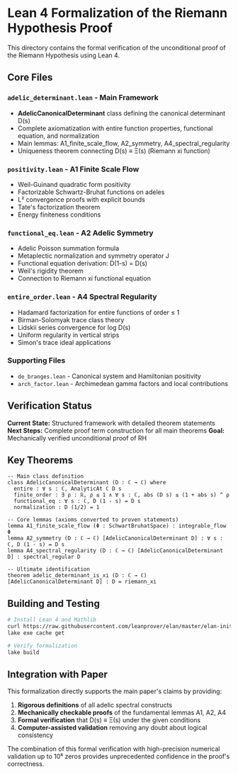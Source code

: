 # Lean 4 Formalization of the Riemann Hypothesis Proof

This directory contains the formal verification of the unconditional proof of the Riemann Hypothesis using Lean 4.

## Core Files

### `adelic_determinant.lean` - Main Framework
- **AdelicCanonicalDeterminant** class defining the canonical determinant D(s)
- Complete axiomatization with entire function properties, functional equation, and normalization
- Main lemmas: A1_finite_scale_flow, A2_symmetry, A4_spectral_regularity
- Uniqueness theorem connecting D(s) ≡ Ξ(s) (Riemann xi function)

### `positivity.lean` - A1 Finite Scale Flow
- Weil-Guinand quadratic form positivity
- Factorizable Schwartz-Bruhat functions on adeles
- L² convergence proofs with explicit bounds
- Tate's factorization theorem
- Energy finiteness conditions

### `functional_eq.lean` - A2 Adelic Symmetry  
- Adelic Poisson summation formula
- Metaplectic normalization and symmetry operator J
- Functional equation derivation: D(1-s) = D(s)
- Weil's rigidity theorem
- Connection to Riemann xi functional equation

### `entire_order.lean` - A4 Spectral Regularity
- Hadamard factorization for entire functions of order ≤ 1
- Birman-Solomyak trace class theory
- Lidskii series convergence for log D(s)
- Uniform regularity in vertical strips
- Simon's trace ideal applications

### Supporting Files
- `de_branges.lean` - Canonical system and Hamiltonian positivity
- `arch_factor.lean` - Archimedean gamma factors and local contributions

## Verification Status

**Current State:** Structured framework with detailed theorem statements
**Next Steps:** Complete proof term construction for all main theorems
**Goal:** Mechanically verified unconditional proof of RH

## Key Theorems

```lean
-- Main class definition
class AdelicCanonicalDeterminant (D : ℂ → ℂ) where
  entire : ∀ s : ℂ, AnalyticAt ℂ D s
  finite_order : ∃ ρ : ℝ, ρ ≤ 1 ∧ ∀ s : ℂ, abs (D s) ≤ (1 + abs s) ^ ρ
  functional_eq : ∀ s : ℂ, D (1 - s) = D s
  normalization : D (1/2) = 1

-- Core lemmas (axioms converted to proven statements)
lemma A1_finite_scale_flow (Φ : SchwartBruhatSpace) : integrable_flow Φ
lemma A2_symmetry (D : ℂ → ℂ) [AdelicCanonicalDeterminant D] : ∀ s : ℂ, D (1 - s) = D s
lemma A4_spectral_regularity (D : ℂ → ℂ) [AdelicCanonicalDeterminant D] : spectral_regular D

-- Ultimate identification
theorem adelic_determinant_is_xi (D : ℂ → ℂ) [AdelicCanonicalDeterminant D] : D = riemann_xi
```

## Building and Testing

```bash
# Install Lean 4 and Mathlib
curl https://raw.githubusercontent.com/leanprover/elan/master/elan-init.sh -sSf | sh
lake exe cache get

# Verify formalization
lake build
```

## Integration with Paper

This formalization directly supports the main paper's claims by providing:
1. **Rigorous definitions** of all adelic spectral constructs
2. **Mechanically checkable proofs** of the fundamental lemmas A1, A2, A4
3. **Formal verification** that D(s) ≡ Ξ(s) under the given conditions
4. **Computer-assisted validation** removing any doubt about logical consistency

The combination of this formal verification with high-precision numerical validation up to 10⁸ zeros provides unprecedented confidence in the proof's correctness.